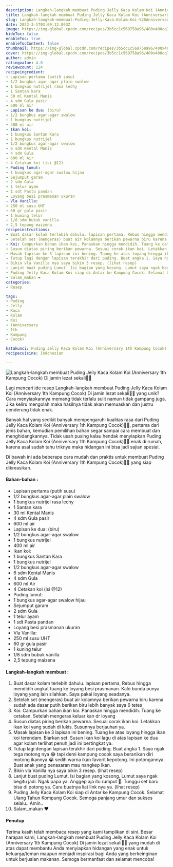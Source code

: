 ```yaml
---
description: Langkah-langkah membuat Puding Jelly Kaca Kolam Koi (Anniversary 1th Kampung Cocok) Di jamin lezat sekali"
title: Langkah-langkah membuat Puding Jelly Kaca Kolam Koi (Anniversary 1th Kampung Cocok) Di jamin lezat sekali
slug: Langkah-langkah-membuat-Puding-Jelly-Kaca-Kolam-Koi-%28Anniversary-1th-Kampung-Cocok%29-Di-jamin-lezat-sekali
date: 2022-3-1T03:09:12.063Z
image: https://img-global.cpcdn.com/recipes/3b5cc1c569758a96/400x400cq70/photo.jpg
hideToc: false
enableToc: true
enableTocContent: false
thumbnail: https://img-global.cpcdn.com/recipes/3b5cc1c569758a96/400x400cq70/photo.jpg
cover: https://img-global.cpcdn.com/recipes/3b5cc1c569758a96/400x400cq70/photo.jpg
author: admin
ratingvalue: 4.8
reviewcount: 124
recipeingredient:
- Lapisan pertama (putih susu)
- 1/2 bungkus agar-agar plain swalow
- 1 bungkus nutrijel rasa lechy
- 1 Santan kara
- 30 ml Kental Manis
- 4 sdm Gula pasir
- 600 ml air
- Lapisan ke dua: (biru)
- 1/2 bungkus agar-agar swalow
- 1 bungkus nutrijel
- 400 ml air
- Ikan koi:
- 1 bungkus Santan Kara
- 1 bungkus nutrijel
- 1/2 bungkus agar-agar swalow
- 6 sdm Kental Manis
- 4 sdm Gula
- 600 ml Air
- 4 Cetakan koi (isi @12)
- Puding lumut:
- 1 bungkus agar-agar swalow hijau
- Sejumput garam
- 2 sdm Gula
- 1 telur ayam
- 1 sdt Pasta pandan
- Loyang besi prasmanan ukuran
- Vla Vanilla:
- 250 ml susu UHT
- 60 gr gula pasir
- 1 kuning telur
- 1/8 sdm bubuk vanilla
- 2,5 tepung maizena
recipeinstructions:
- Buat dasar kolam terlebih dahulu. lapisan pertama, Rebus hingga mendidih angkat tuang ke loyang besi prasmanan. Kalo bunda punya loyang yang lain silahkan. Saya pakai loyang seadanya.
- Setelah set (mengeras) buat air kolamnya berikan pewarna biru karena sudah ada dasar putih berikan biru lebih banyak saya 6 tetes
- Koi: Campurkan bahan ikan koi. Panaskan hingga mendidih. Tuang ke cetakan. Setelah mengeras keluar kan dr loyang
- Susun diatas piring berikan pewarna. Sesuai corak ikan koi. Letakkan ikan koi yang sudah di lukis. Susunnya berjauhan ya.
- Masak lapisan ke 3 lapisan ini bening. Tuang ke atas loyang hingga ikan koi terendam. Biarkan set. Susun ikan koi lagu di atas lapisan ke dua agar kolam terlihat penuh jadi ini bertingkat ya.
- Tutup lagi dengan lapisan terakhir dari puding. Buat angka 1. Saya ngak tega motong nya 😂 tapi demi kampung cocok saya beranikan diri motong ikannya 😭 sedih warna ikan favorit kepotong. Ini potongannya. Buat anak yang penasaran mau nangkep ikan.
- Bikin vla Vanilla nya saya bikin 3 resep. (lihat resep)
- Lanjut buat puding Lumut. Isi bagian yang kosong. Lumut saya ngak begitu jadi. Ngak papa ya. Anggep aja itu rumput 🤭. Tunggu set baru bisa di potong ya. Cara buatnya liat link nya ya. (lihat resep)
- Puding Jelly Kaca Kolam Koi siap di Antar ke Kampung Cocok. Selamat Ulang Tahun Kompung Cocok. Semoga panjang umur dan sukses selalu.. Amin..
- Salam_makan ❤️
categories:
- Resep

tags:
- Puding
- Jelly
- Kaca
- Kolam
- Koi
- (Anniversary
- 1th
- Kampung
- Cocok)

katakunci: Puding Jelly Kaca Kolam Koi (Anniversary 1th Kampung Cocok)
recipecuisine: Indonesian

---
```


![Langkah-langkah membuat Puding Jelly Kaca Kolam Koi (Anniversary 1th Kampung Cocok) Di jamin lezat sekali👩‍🍳](https://img-global.cpcdn.com/recipes/3b5cc1c569758a96/400x400cq70/photo.jpg)

Lagi mencari ide resep Langkah-langkah membuat Puding Jelly Kaca Kolam Koi (Anniversary 1th Kampung Cocok) Di jamin lezat sekali👩‍🍳 yang unik? Cara menyiapkannya memang tidak terlalu sulit namun tidak gampang juga. Jika keliru mengolah maka hasilnya tidak akan memuaskan dan justru cenderung tidak enak.

Banyak hal yang sedikit banyak mempengaruhi kualitas rasa dari Puding Jelly Kaca Kolam Koi (Anniversary 1th Kampung Cocok)👩‍🍳, pertama dari jenis bahan, kemudian pemilihan bahan segar sampai cara membuat dan menghidangkannya. Tidak usah pusing kalau hendak menyiapkan Puding Jelly Kaca Kolam Koi (Anniversary 1th Kampung Cocok)👩‍🍳 enak di rumah, karena asal sudah tahu triknya maka hidangan ini bisa jadi sajian spesial.

Di bawah ini ada beberapa cara mudah dan praktis untuk membuat Puding Jelly Kaca Kolam Koi (Anniversary 1th Kampung Cocok)👩‍🍳 yang siap dikreasikan.

<!--inarticleads1-->

#### Bahan-bahan :

- Lapisan pertama (putih susu)
- 1/2 bungkus agar-agar plain swalow
- 1 bungkus nutrijel rasa lechy
- 1 Santan kara
- 30 ml Kental Manis
- 4 sdm Gula pasir
- 600 ml air
- Lapisan ke dua: (biru)
- 1/2 bungkus agar-agar swalow
- 1 bungkus nutrijel
- 400 ml air
- Ikan koi:
- 1 bungkus Santan Kara
- 1 bungkus nutrijel
- 1/2 bungkus agar-agar swalow
- 6 sdm Kental Manis
- 4 sdm Gula
- 600 ml Air
- 4 Cetakan koi (isi @12)
- Puding lumut:
- 1 bungkus agar-agar swalow hijau
- Sejumput garam
- 2 sdm Gula
- 1 telur ayam
- 1 sdt Pasta pandan
- Loyang besi prasmanan ukuran
- Vla Vanilla:
- 250 ml susu UHT
- 60 gr gula pasir
- 1 kuning telur
- 1/8 sdm bubuk vanilla
- 2,5 tepung maizena

<!--inarticleads2-->

#### Langkah-langkah membuat :

1. Buat dasar kolam terlebih dahulu. lapisan pertama, Rebus hingga mendidih angkat tuang ke loyang besi prasmanan. Kalo bunda punya loyang yang lain silahkan. Saya pakai loyang seadanya.
1. Setelah set (mengeras) buat air kolamnya berikan pewarna biru karena sudah ada dasar putih berikan biru lebih banyak saya 6 tetes
1. Koi: Campurkan bahan ikan koi. Panaskan hingga mendidih. Tuang ke cetakan. Setelah mengeras keluar kan dr loyang
1. Susun diatas piring berikan pewarna. Sesuai corak ikan koi. Letakkan ikan koi yang sudah di lukis. Susunnya berjauhan ya.
1. Masak lapisan ke 3 lapisan ini bening. Tuang ke atas loyang hingga ikan koi terendam. Biarkan set. Susun ikan koi lagu di atas lapisan ke dua agar kolam terlihat penuh jadi ini bertingkat ya.
1. Tutup lagi dengan lapisan terakhir dari puding. Buat angka 1. Saya ngak tega motong nya 😂 tapi demi kampung cocok saya beranikan diri motong ikannya 😭 sedih warna ikan favorit kepotong. Ini potongannya. Buat anak yang penasaran mau nangkep ikan.
1. Bikin vla Vanilla nya saya bikin 3 resep. (lihat resep)
1. Lanjut buat puding Lumut. Isi bagian yang kosong. Lumut saya ngak begitu jadi. Ngak papa ya. Anggep aja itu rumput 🤭. Tunggu set baru bisa di potong ya. Cara buatnya liat link nya ya. (lihat resep)
1. Puding Jelly Kaca Kolam Koi siap di Antar ke Kampung Cocok. Selamat Ulang Tahun Kompung Cocok. Semoga panjang umur dan sukses selalu.. Amin..
1. Salam_makan ❤️

#### Penutup

Terima kasih telah membaca resep yang kami tampilkan di sini. Besar harapan kami, Langkah-langkah membuat Puding Jelly Kaca Kolam Koi (Anniversary 1th Kampung Cocok) Di jamin lezat sekali👩‍🍳 yang mudah di atas dapat membantu Anda menyiapkan hidangan yang enak untuk keluarga/teman maupun menjadi inspirasi bagi Anda yang berkeinginan untuk berjualan makanan. Semoga bermanfaat dan selamat mencoba!